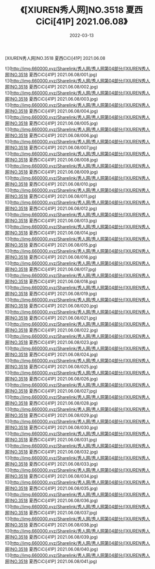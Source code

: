 ﻿---
layout: post
title:  《[XIUREN秀人网]NO.3518 夏西CiCi[41P] 2021.06.08》
date:   2022-03-13
img: http://img.660000.xyz/Sharelink/秀人网/秀人网第04部分/[XIUREN秀人网]NO.3518 夏西CiCi[41P] 2021.06.08/000.jpg
categories: [美女, 清纯, 唯美]
---

[XIUREN秀人网]NO.3518 夏西CiCi[41P] 2021.06.08

 ![](http://img.660000.xyz/Sharelink/秀人网/秀人网第04部分/[XIUREN秀人网]NO.3518 夏西CiCi[41P] 2021.06.08/001.jpg) <br>![](http://img.660000.xyz/Sharelink/秀人网/秀人网第04部分/[XIUREN秀人网]NO.3518 夏西CiCi[41P] 2021.06.08/002.jpg) <br>![](http://img.660000.xyz/Sharelink/秀人网/秀人网第04部分/[XIUREN秀人网]NO.3518 夏西CiCi[41P] 2021.06.08/003.jpg) <br>![](http://img.660000.xyz/Sharelink/秀人网/秀人网第04部分/[XIUREN秀人网]NO.3518 夏西CiCi[41P] 2021.06.08/004.jpg) <br>![](http://img.660000.xyz/Sharelink/秀人网/秀人网第04部分/[XIUREN秀人网]NO.3518 夏西CiCi[41P] 2021.06.08/005.jpg) <br>![](http://img.660000.xyz/Sharelink/秀人网/秀人网第04部分/[XIUREN秀人网]NO.3518 夏西CiCi[41P] 2021.06.08/006.jpg) <br>![](http://img.660000.xyz/Sharelink/秀人网/秀人网第04部分/[XIUREN秀人网]NO.3518 夏西CiCi[41P] 2021.06.08/007.jpg) <br>![](http://img.660000.xyz/Sharelink/秀人网/秀人网第04部分/[XIUREN秀人网]NO.3518 夏西CiCi[41P] 2021.06.08/008.jpg) <br>![](http://img.660000.xyz/Sharelink/秀人网/秀人网第04部分/[XIUREN秀人网]NO.3518 夏西CiCi[41P] 2021.06.08/009.jpg) <br>![](http://img.660000.xyz/Sharelink/秀人网/秀人网第04部分/[XIUREN秀人网]NO.3518 夏西CiCi[41P] 2021.06.08/010.jpg) <br>![](http://img.660000.xyz/Sharelink/秀人网/秀人网第04部分/[XIUREN秀人网]NO.3518 夏西CiCi[41P] 2021.06.08/011.jpg) <br>![](http://img.660000.xyz/Sharelink/秀人网/秀人网第04部分/[XIUREN秀人网]NO.3518 夏西CiCi[41P] 2021.06.08/012.jpg) <br>![](http://img.660000.xyz/Sharelink/秀人网/秀人网第04部分/[XIUREN秀人网]NO.3518 夏西CiCi[41P] 2021.06.08/013.jpg) <br>![](http://img.660000.xyz/Sharelink/秀人网/秀人网第04部分/[XIUREN秀人网]NO.3518 夏西CiCi[41P] 2021.06.08/014.jpg) <br>![](http://img.660000.xyz/Sharelink/秀人网/秀人网第04部分/[XIUREN秀人网]NO.3518 夏西CiCi[41P] 2021.06.08/015.jpg) <br>![](http://img.660000.xyz/Sharelink/秀人网/秀人网第04部分/[XIUREN秀人网]NO.3518 夏西CiCi[41P] 2021.06.08/016.jpg) <br>![](http://img.660000.xyz/Sharelink/秀人网/秀人网第04部分/[XIUREN秀人网]NO.3518 夏西CiCi[41P] 2021.06.08/017.jpg) <br>![](http://img.660000.xyz/Sharelink/秀人网/秀人网第04部分/[XIUREN秀人网]NO.3518 夏西CiCi[41P] 2021.06.08/018.jpg) <br>![](http://img.660000.xyz/Sharelink/秀人网/秀人网第04部分/[XIUREN秀人网]NO.3518 夏西CiCi[41P] 2021.06.08/019.jpg) <br>![](http://img.660000.xyz/Sharelink/秀人网/秀人网第04部分/[XIUREN秀人网]NO.3518 夏西CiCi[41P] 2021.06.08/020.jpg) <br>![](http://img.660000.xyz/Sharelink/秀人网/秀人网第04部分/[XIUREN秀人网]NO.3518 夏西CiCi[41P] 2021.06.08/021.jpg) <br>![](http://img.660000.xyz/Sharelink/秀人网/秀人网第04部分/[XIUREN秀人网]NO.3518 夏西CiCi[41P] 2021.06.08/022.jpg) <br>![](http://img.660000.xyz/Sharelink/秀人网/秀人网第04部分/[XIUREN秀人网]NO.3518 夏西CiCi[41P] 2021.06.08/023.jpg) <br>![](http://img.660000.xyz/Sharelink/秀人网/秀人网第04部分/[XIUREN秀人网]NO.3518 夏西CiCi[41P] 2021.06.08/024.jpg) <br>![](http://img.660000.xyz/Sharelink/秀人网/秀人网第04部分/[XIUREN秀人网]NO.3518 夏西CiCi[41P] 2021.06.08/025.jpg) <br>![](http://img.660000.xyz/Sharelink/秀人网/秀人网第04部分/[XIUREN秀人网]NO.3518 夏西CiCi[41P] 2021.06.08/026.jpg) <br>![](http://img.660000.xyz/Sharelink/秀人网/秀人网第04部分/[XIUREN秀人网]NO.3518 夏西CiCi[41P] 2021.06.08/027.jpg) <br>![](http://img.660000.xyz/Sharelink/秀人网/秀人网第04部分/[XIUREN秀人网]NO.3518 夏西CiCi[41P] 2021.06.08/028.jpg) <br>![](http://img.660000.xyz/Sharelink/秀人网/秀人网第04部分/[XIUREN秀人网]NO.3518 夏西CiCi[41P] 2021.06.08/029.jpg) <br>![](http://img.660000.xyz/Sharelink/秀人网/秀人网第04部分/[XIUREN秀人网]NO.3518 夏西CiCi[41P] 2021.06.08/030.jpg) <br>![](http://img.660000.xyz/Sharelink/秀人网/秀人网第04部分/[XIUREN秀人网]NO.3518 夏西CiCi[41P] 2021.06.08/031.jpg) <br>![](http://img.660000.xyz/Sharelink/秀人网/秀人网第04部分/[XIUREN秀人网]NO.3518 夏西CiCi[41P] 2021.06.08/032.jpg) <br>![](http://img.660000.xyz/Sharelink/秀人网/秀人网第04部分/[XIUREN秀人网]NO.3518 夏西CiCi[41P] 2021.06.08/033.jpg) <br>![](http://img.660000.xyz/Sharelink/秀人网/秀人网第04部分/[XIUREN秀人网]NO.3518 夏西CiCi[41P] 2021.06.08/034.jpg) <br>![](http://img.660000.xyz/Sharelink/秀人网/秀人网第04部分/[XIUREN秀人网]NO.3518 夏西CiCi[41P] 2021.06.08/035.jpg) <br>![](http://img.660000.xyz/Sharelink/秀人网/秀人网第04部分/[XIUREN秀人网]NO.3518 夏西CiCi[41P] 2021.06.08/036.jpg) <br>![](http://img.660000.xyz/Sharelink/秀人网/秀人网第04部分/[XIUREN秀人网]NO.3518 夏西CiCi[41P] 2021.06.08/037.jpg) <br>![](http://img.660000.xyz/Sharelink/秀人网/秀人网第04部分/[XIUREN秀人网]NO.3518 夏西CiCi[41P] 2021.06.08/038.jpg) <br>![](http://img.660000.xyz/Sharelink/秀人网/秀人网第04部分/[XIUREN秀人网]NO.3518 夏西CiCi[41P] 2021.06.08/039.jpg) <br>![](http://img.660000.xyz/Sharelink/秀人网/秀人网第04部分/[XIUREN秀人网]NO.3518 夏西CiCi[41P] 2021.06.08/040.jpg) <br>![](http://img.660000.xyz/Sharelink/秀人网/秀人网第04部分/[XIUREN秀人网]NO.3518 夏西CiCi[41P] 2021.06.08/041.jpg) <br>